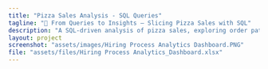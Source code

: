 ```yaml
---
title: "Pizza Sales Analysis - SQL Queries"
tagline: "💾 From Queries to Insights — Slicing Pizza Sales with SQL"
description: "A SQL-driven analysis of pizza sales, exploring order patterns, revenue trends, and customer preferences."
layout: project
screenshot: "assets/images/Hiring Process Analytics Dashboard.PNG"
file: "assets/files/Hiring Process Analytics_Dashboard.xlsx"
---
```

